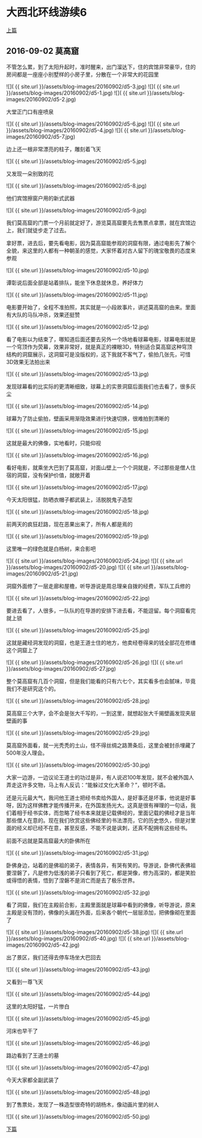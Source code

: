 大西北环线游续6
========================

[上篇](/2016/09/01/大西北6.html)

2016-09-02 莫高窟
------------------------

不管怎么累，到了太阳升起时，准时醒来，出门溜达下，住的宾馆非常豪华，住的房间都是一座座小别墅样的小房子里，分散在一个非常大的花园里

![]( {{ site.url }}/assets/blog-images/20160902/d5-3.jpg)
![]( {{ site.url }}/assets/blog-images/20160902/d5-1.jpg)
![]( {{ site.url }}/assets/blog-images/20160902/d5-2.jpg)

大堂正门口有座喷泉

![]( {{ site.url }}/assets/blog-images/20160902/d5-6.jpg)
![]( {{ site.url }}/assets/blog-images/20160902/d5-4.jpg)
![]( {{ site.url }}/assets/blog-images/20160902/d5-7.jpg)

边上还一根非常漂亮的柱子，雕刻着飞天

![]( {{ site.url }}/assets/blog-images/20160902/d5-5.jpg)

又发现一朵别致的花

![]( {{ site.url }}/assets/blog-images/20160902/d5-8.jpg)

他们宾馆擦窗户用的新式武器

![]( {{ site.url }}/assets/blog-images/20160902/d5-9.jpg)

我们莫高窟的门票一个月前就定好了，游览莫高窟要先去售票点拿票，就在宾馆边上，我们就徒步走了过去。

拿好票，进去后，要先看电影，因为莫高窟能参观的洞窟有限，通过电影先了解个全貌，来这里的人都有一种朝圣的感觉，大家怀着对古人留下的瑰宝敬畏的态度来参观

![]( {{ site.url }}/assets/blog-images/20160902/d5-10.jpg)

谭彰说后面全部是站着排队，能坐下休息就休息，养好体力

![]( {{ site.url }}/assets/blog-images/20160902/d5-11.jpg)

电影要开始了，全程不准拍照，其实就是一小段故事片，讲述莫高窟的由来。里面有大队的马队冲杀，效果还挺赞

![]( {{ site.url }}/assets/blog-images/20160902/d5-12.jpg)

看了电影以为结束了，哪知道后面还要去另外一个场地看球幕电影，球幕电影就是一个穹顶作为荧幕，效果非常好，就是真正的裸眼3D，特别适合莫高窟这种穹顶结构的洞窟展示，这洞窟可是没版权的，这下我就不客气了，偷拍几张先，可惜3D效果无法拍出来

![]( {{ site.url }}/assets/blog-images/20160902/d5-13.jpg)

发现球幕看的比实际的更清晰细致，球幕上的实景洞窟后面我们也去看了，很多灰尘

![]( {{ site.url }}/assets/blog-images/20160902/d5-14.jpg)

球幕为了防止偷拍，壁画采用渐隐效果进行快速切换，很难拍到清晰的

![]( {{ site.url }}/assets/blog-images/20160902/d5-15.jpg)

这就是最大的佛像，实地看时，只能仰视

![]( {{ site.url }}/assets/blog-images/20160902/d5-16.jpg)

看好电影，就乘坐大巴到了莫高窟，对面山壁上一个个洞就是，不过那些是僧人住宿的洞窟，没有保护价值，就敞开着

![]( {{ site.url }}/assets/blog-images/20160902/d5-17.jpg)

今天太阳很猛，防晒衣帽子都武装上，活脱脱鬼子造型

![]( {{ site.url }}/assets/blog-images/20160902/d5-18.jpg)

前两天的疯狂赶路，现在恶果出来了，所有人都是焉的

![]( {{ site.url }}/assets/blog-images/20160902/d5-19.jpg)

这里唯一的绿色就是白杨树，来合影吧

![]( {{ site.url }}/assets/blog-images/20160902/d5-24.jpg)
![]( {{ site.url }}/assets/blog-images/20160902/d5-20.jpg)
![]( {{ site.url }}/assets/blog-images/20160902/d5-21.jpg)

洞窟外面修了一层走廊和屋檐，听导游说是周总理亲自拨的经费，军队工兵修的

![]( {{ site.url }}/assets/blog-images/20160902/d5-22.jpg)

要进去看了，人很多，一队队的在导游的安排下进去看，不能逗留。每个洞窟看完就上锁

![]( {{ site.url }}/assets/blog-images/20160902/d5-25.jpg)

这就是藏经洞发现的洞窟，也是王道士住的地方，他卖经卷得来的钱全部花在修缮这个洞窟上了

![]( {{ site.url }}/assets/blog-images/20160902/d5-26.jpg)
![]( {{ site.url }}/assets/blog-images/20160902/d5-27.jpg)

整个莫高窟有几百个洞窟，但是我们能看的只有六七个，其实看多也会腻味，毕竟我们不是研究这个的。

![]( {{ site.url }}/assets/blog-images/20160902/d5-28.jpg)

莫高窟三个大字，会不会是张大千写的，一到这里，就想起张大千揭壁画发现夹层壁画的事

![]( {{ site.url }}/assets/blog-images/20160902/d5-29.jpg)

莫高窟外面看，就一光秃秃的土山，怪不得丝绸之路萧条后，这里会被封杀埋藏了500年没人理会。

![]( {{ site.url }}/assets/blog-images/20160902/d5-30.jpg)

大家一边游，一边议论王道士的功过是非，有人说迟100年发现，就不会被外国人弄走这许多文物，马上有人反讥：“能躲过文化大革命？”，顿时不语。

还是元元最大气，我问他王道士把经书卖给外国人，是好事还是坏事，他说是好事呀，因为这样佛教才能传播开来，在外国发扬光大。这真是很有禅理的一句话，我们着相于经书实体，而忽略了经书本来就是记载佛经的，里面记载的佛经才是当年那些僧人在意的。现在我们欣赏这些佛经里的书法漂亮，它的历史悠久，但是对里面的经义却已经不在意，甚至反感，不能不说是讽刺，还真不配拥有这些经书。

前面不远就是莫高窟最大的卧佛所在

![]( {{ site.url }}/assets/blog-images/20160902/d5-31.jpg)

卧佛身边，站着的是佛祖的弟子，表情各异，有哭有笑的。导游说，卧佛代表佛祖要涅磐了，凡是修为低浅的弟子只看到了死亡，都是哭像，修为高深的，都是笑脸或得悟的表情，悟到了涅磐不是消亡而是去了极乐世界。

![]( {{ site.url }}/assets/blog-images/20160902/d5-32.jpg)

看了洞窟，我们在主殿前合影，主殿里面就是球幕中看到的佛像，听导游说，原来主殿是没有顶的，佛像的头漏在外面，后来各个朝代一层层添加，把佛像砌在里面了

![]( {{ site.url }}/assets/blog-images/20160902/d5-38.jpg)
![]( {{ site.url }}/assets/blog-images/20160902/d5-40.jpg)
![]( {{ site.url }}/assets/blog-images/20160902/d5-42.jpg)

出了景区，我们还得去停车场坐大巴回去

![]( {{ site.url }}/assets/blog-images/20160902/d5-43.jpg)

又看到一尊飞天

![]( {{ site.url }}/assets/blog-images/20160902/d5-44.jpg)

这里的太阳好猛，一片惨白

![]( {{ site.url }}/assets/blog-images/20160902/d5-45.jpg)

河床也早干了

![]( {{ site.url }}/assets/blog-images/20160902/d5-46.jpg)

路边看到了王道士的墓

![]( {{ site.url }}/assets/blog-images/20160902/d5-47.jpg)

今天大家都全副武装了

![]( {{ site.url }}/assets/blog-images/20160902/d5-48.jpg)

到了售票处，发现了一株造型很奇特的胡杨木，像动画片里的树人

![]( {{ site.url }}/assets/blog-images/20160902/d5-50.jpg)

[下篇](/2016/09/02/大西北8.html)